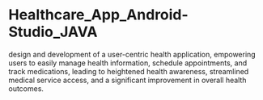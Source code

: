 # Healthcare_App_Android-Studio_JAVA
design and development of a user-centric health application, empowering users to easily manage health information, schedule appointments, and track medications, leading to heightened health awareness, streamlined medical service access, and a significant improvement in overall health outcomes.
